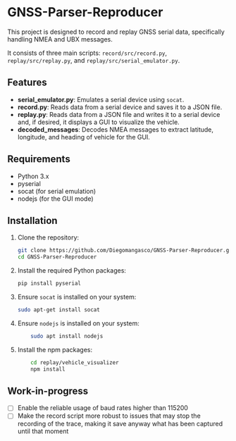 # GNSS-Parser-Reproducer

This project is designed to record and replay GNSS serial data, specifically handling NMEA and UBX messages. 

It consists of three main scripts: `record/src/record.py`, `replay/src/replay.py`, and `replay/src/serial_emulator.py`.

## Features

- **serial_emulator.py**: Emulates a serial device using `socat`.
- **record.py**: Reads data from a serial device and saves it to a JSON file.
- **replay.py**: Reads data from a JSON file and writes it to a serial device and, if desired, it displays a GUI to visualize the vehicle.
- **decoded_messages**: Decodes NMEA messages to extract latitude, longitude, and heading of vehicle for the GUI.

## Requirements

- Python 3.x
- pyserial
- socat (for serial emulation)
- nodejs (for the GUI mode)

## Installation

1. Clone the repository:
    ```sh
    git clone https://github.com/Diegomangasco/GNSS-Parser-Reproducer.git
    cd GNSS-Parser-Reproducer
    ```

2. Install the required Python packages:
    ```sh
    pip install pyserial
    ```

3. Ensure `socat` is installed on your system:
    ```sh
    sudo apt-get install socat
    ```

4. Ensure `nodejs` is installed on your system:
    ```sh
        sudo apt install nodejs
    ```

5. Install the npm packages:
    ```sh
        cd replay/vehicle_visualizer
        npm install
    ```

## Work-in-progress
- [ ] Enable the reliable usage of baud rates higher than 115200
- [ ] Make the record script more robust to issues that may stop the recording of the trace, making it save anyway what has been captured until that moment
